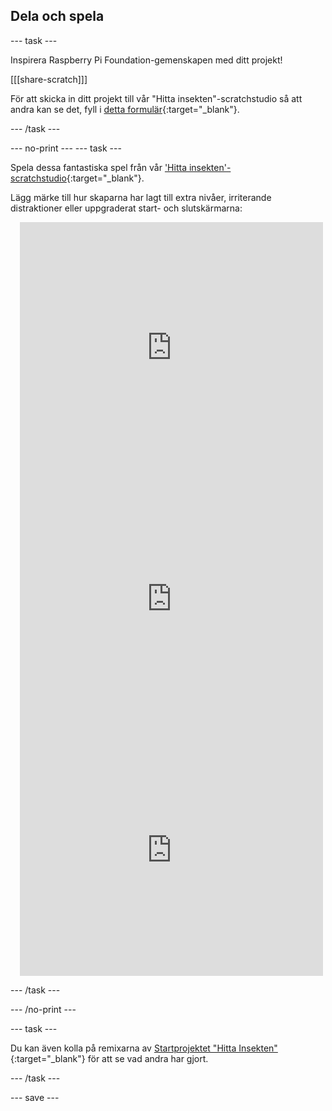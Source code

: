 ## Dela och spela

--- task ---

Inspirera Raspberry Pi Foundation-gemenskapen med ditt projekt!

[[[share-scratch]]]

För att skicka in ditt projekt till vår "Hitta insekten"-scratchstudio så att andra kan se det, fyll i [detta formulär](https://form.raspberrypi.org/f/community-project-submissions){:target="_blank"}.

--- /task ---

--- no-print --- --- task ---

Spela dessa fantastiska spel från vår ['Hitta insekten'-scratchstudio](https://scratch.mit.edu/studios/29005236/){:target="_blank"}.

Lägg märke till hur skaparna har lagt till extra nivåer, irriterande distraktioner eller uppgraderat start- och slutskärmarna:

<div class="scratch-preview" style="margin-left: 15px;">
  <iframe allowtransparency="true" width="485" height="402" src="https://scratch.mit.edu/projects/embed/545488112/?autostart=false" frameborder="0"></iframe>
</div>

<div class="scratch-preview" style="margin-left: 15px;">
  <iframe allowtransparency="true" width="485" height="402" src="https://scratch.mit.edu/projects/embed/707645119/?autostart=false" frameborder="0"></iframe>
</div>

<div class="scratch-preview" style="margin-left: 15px;">
  <iframe allowtransparency="true" width="485" height="402" src="https://scratch.mit.edu/projects/embed/707644397/?autostart=false" frameborder="0"></iframe>
</div>

--- /task ---

--- /no-print ---

--- task ---

Du kan även kolla på remixarna av [Startprojektet "Hitta Insekten"](https://scratch.mit.edu/projects/582214723/remixes){:target="_blank"} för att se vad andra har gjort.

--- /task ---

--- save ---

